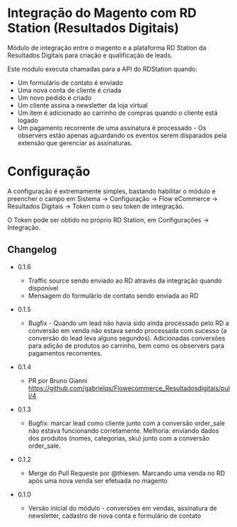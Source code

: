 Integração do Magento com RD Station (Resultados Digitais)
=========================================================

Módulo de integração entre o magento e a plataforma RD Station da Resultados Digitais para criação e qualificação de leads.

Este módulo executa chamadas para a API do RDStation quando:

- Um formulário de contato é enviado
- Uma nova conta de cliente é criada
- Um novo pedido é criado
- Um cliente assina a newsletter da loja virtual
- Um item é adicionado ao carrinho de compras quando o cliente está logado
- Um pagamento recorrente de uma assinatura é processado - Os observers estão apenas aguardando os eventos serem disparados pela extensão que gerenciar as assinaturas.


Configuração
============

A configuração é extremamente simples, bastando habilitar o módulo e preencher o campo em Sistema -> Configuração -> Flow eCommerce -> Resultados Digitais -> Token com o seu token de integração.

O Token pode ser obtido no próprio RD Station, em Configurações -> Integração.

Changelog
---------
* 0.1.6
  * Traffic source sendo enviado ao RD através da integração quando disponível
  * Mensagem do formulário de contato sendo enviada ao RD

* 0.1.5
  * Bugfix - Quando um lead não havia sido ainda processado pelo RD a conversão em venda não estava sendo processada com sucesso (a conversão do lead leva alguns segundos). Adicionadas conversões para adição de produtos ao carrinho, bem como os observers para pagamentos recorrentes.

* 0.1.4
  * PR por Bruno Gianni https://github.com/gabrielqs/Flowecommerce_Resultadosdigitais/pull/4
  
* 0.1.3
  * Bugfix: marcar lead como cliente junto com a conversão order_sale não estava funcionando corretamente. Melhoria: enviando dados dos produtos (nomes, categorias, sku) junto com a conversão order_sale.

* 0.1.2
  * Merge do Pull Requeste por @thiesen. Marcando uma venda no RD após uma nova venda ser efetuada no magento

* 0.1.0
  * Versão inicial do módulo - conversões em vendas, assinatura de newsletter, cadastro de nova conta e formulário de contato